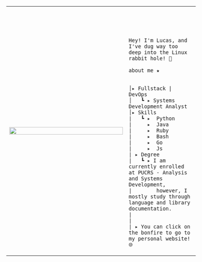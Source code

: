 
<table>
    <tr>
        <td style="width: 30%;">
            <a href="https://terminal.devlucasborges.com" target="_blank"><img src="https://c.tenor.com/drxH1lO9cfEAAAAj/dark-souls-bonfire.gif" style="width:100%; border: none;"/></a>
        </td>
        <td style="width: 10%; vertical-align: middle;">
            <p style="font-family: monospace; font-size: 80px;">
                
    Hey! I'm Lucas, and I've dug way too deep into the Linux rabbit hole! 🐧
    
</p>                                                                  
        
    about me ★

    
    │▸ Fullstack | DevOps
    │   ┗ ▸ Systems Development Analyst                                               
    │▸ Skills
    |   ┗ ▸  Python
    |     ▸  Java
    |     ▸  Ruby
    |     ▸  Bash
    |     ▸  Go
    |     ▸  Js
    | ▸ Degree
    |   ┗ ▸ I am currently enrolled at PUCRS - Analysis and Systems Development, 
    |        however, I mostly study through language and library documentation.
    |
    |
    | ▸ You can click on the bonfire to go to my personal website! 🌐

    
                                              
</p>

</tr>
</table>
